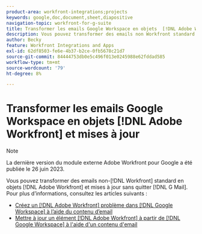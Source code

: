 ```yaml
---
product-area: workfront-integrations;projects
keywords: google,doc,document,sheet,diapositive
navigation-topic: workfront-for-g-suite
title: Transformer les emails Google Workspace en objets  [!DNL Adobe Workfront]  et mises à jour
description: Vous pouvez transformer des emails non Workfront standard en objets  [!DNL Adobe Workfront] et mises à jour sans quitter G Mail.
author: Becky
feature: Workfront Integrations and Apps
exl-id: 62df8503-fe6e-4b37-b2ce-0fb5678c21d7
source-git-commit: 84444753db0e5c496f013e0245988e62fddad585
workflow-type: tm+mt
source-wordcount: '79'
ht-degree: 8%

---
```


# Transformer les emails Google Workspace en objets [!DNL Adobe Workfront] et mises à jour

>[!NOTE]
>
>La dernière version du module externe Adobe Workfront pour Google a été publiée le 26 juin 2023.

Vous pouvez transformer des emails non-[!DNL Workfront] standard en objets [!DNL Adobe Workfront] et mises à jour sans quitter [!DNL G Mail]. Pour plus d’informations, consultez les articles suivants :

* [Créez un  [!DNL Adobe Workfront] problème dans [!DNL Google Workspace] à l’aide du contenu d’email](../../workfront-integrations-and-apps/workfront-for-g-suite/create-wf-issue-in-g-suite-using-email-content.md)
* [Mettre à jour un élément  [!DNL Adobe Workfront] à partir de [!DNL Google Workspace]  à l&#39;aide d&#39;un contenu d&#39;email](../../workfront-integrations-and-apps/workfront-for-g-suite/update-wf-item-using-email-content.md)
